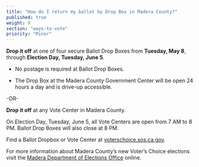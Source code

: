 ```yaml
---
title: "How do I return my ballot by Drop Box in Madera County?"
published: true
weight: 9
section: "ways-to-vote"
priority: "Minor"
---
```


**Drop it off** at one of four secure Ballot Drop Boxes from **Tuesday, May 8**, through **Election Day, Tuesday, June 5**.  

- No postage is required at Ballot Drop Boxes.  

- The Drop Box at the Madera County Government Center will be open 24 hours a day and is drive-up accessible.

-OR-

**Drop it off** at any Vote Center in Madera County.   

On Election Day, Tuesday, June 5, all Vote Centers are open from 7 AM to 8 PM. Ballot Drop Boxes will also close at 8 PM. 

Find a Ballot Dropbox or Vote Center at [voterschoice.sos.ca.gov](http://www.sos.ca.gov/elections/voters-choice-act/). 

For more information about Madera County’s new Voter’s Choice elections visit the [Madera Department of Elections Office](http://votemadera.com/vca/) online. 
